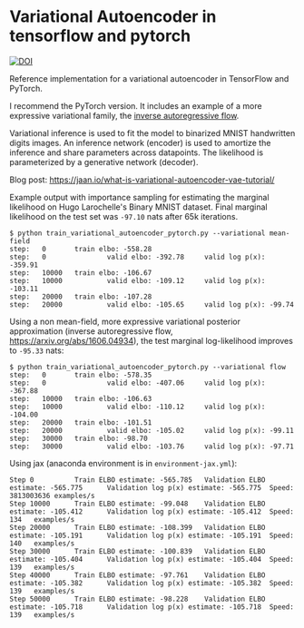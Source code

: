 # Variational Autoencoder in tensorflow and pytorch
[![DOI](https://zenodo.org/badge/65744394.svg)](https://zenodo.org/badge/latestdoi/65744394)

Reference implementation for a variational autoencoder in TensorFlow and PyTorch.

I recommend the PyTorch version. It includes an example of a more expressive variational family, the [inverse autoregressive flow](https://arxiv.org/abs/1606.04934).

Variational inference is used to fit the model to binarized MNIST handwritten digits images. An inference network (encoder) is used to amortize the inference and share parameters across datapoints. The likelihood is parameterized by a generative network (decoder).

Blog post: https://jaan.io/what-is-variational-autoencoder-vae-tutorial/

Example output with importance sampling for estimating the marginal likelihood on Hugo Larochelle's Binary MNIST dataset. Final marginal likelihood on the test set was `-97.10` nats after 65k iterations.

```
$ python train_variational_autoencoder_pytorch.py --variational mean-field
step:   0       train elbo: -558.28
step:   0               valid elbo: -392.78     valid log p(x): -359.91
step:   10000   train elbo: -106.67
step:   10000           valid elbo: -109.12     valid log p(x): -103.11
step:   20000   train elbo: -107.28
step:   20000           valid elbo: -105.65     valid log p(x): -99.74
```


Using a non mean-field, more expressive variational posterior approximation (inverse autoregressive flow, https://arxiv.org/abs/1606.04934), the test marginal log-likelihood improves to `-95.33` nats:

```
$ python train_variational_autoencoder_pytorch.py --variational flow
step:   0       train elbo: -578.35
step:   0               valid elbo: -407.06     valid log p(x): -367.88
step:   10000   train elbo: -106.63
step:   10000           valid elbo: -110.12     valid log p(x): -104.00
step:   20000   train elbo: -101.51
step:   20000           valid elbo: -105.02     valid log p(x): -99.11
step:   30000   train elbo: -98.70
step:   30000           valid elbo: -103.76     valid log p(x): -97.71
```

Using jax (anaconda environment is in `environment-jax.yml`):
```
Step 0          Train ELBO estimate: -565.785   Validation ELBO estimate: -565.775      Validation log p(x) estimate: -565.775  Speed: 3813003636 examples/s
Step 10000      Train ELBO estimate: -99.048    Validation ELBO estimate: -105.412      Validation log p(x) estimate: -105.412  Speed: 134   examples/s
Step 20000      Train ELBO estimate: -108.399   Validation ELBO estimate: -105.191      Validation log p(x) estimate: -105.191  Speed: 140   examples/s
Step 30000      Train ELBO estimate: -100.839   Validation ELBO estimate: -105.404      Validation log p(x) estimate: -105.404  Speed: 139   examples/s
Step 40000      Train ELBO estimate: -97.761    Validation ELBO estimate: -105.382      Validation log p(x) estimate: -105.382  Speed: 139   examples/s
Step 50000      Train ELBO estimate: -98.228    Validation ELBO estimate: -105.718      Validation log p(x) estimate: -105.718  Speed: 139   examples/s
```